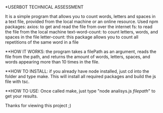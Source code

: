 *USERBOT TECHNICAL ASSESSMENT

It is a simple program that allows you to count words, letters and spaces in a text file, provided from the local machine or an online resource.
Used npm packages:
	axios: to get and read the file from over the internet
	fs: to read the file from the local machine
	text-word-count: to count letters, words, and spaces in the file
	letter-count: this package allows you to count all repetitions of the same word in a file

**HOW IT WORKS:
the program takes a filePath as an argument, reads the file from the path, and returns the amount of words, letters, spaces, and words appearing more than 10 times in the file.

**HOW TO INSTALL:
if you already have node installed, just cd into the folder and type make. This will install all required packages and build the js file with tsc.

**HOW TO USE:
Once called make, just type "node analisys.js *filepath*" to get your results.

Thanks for viewing this project ;)
